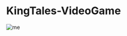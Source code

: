 # KingTales-VideoGame

![me](https://github.com/AntoninLagarrigue/KingTales-VideoGame/blob/master/Images_du_jeu.gif)
